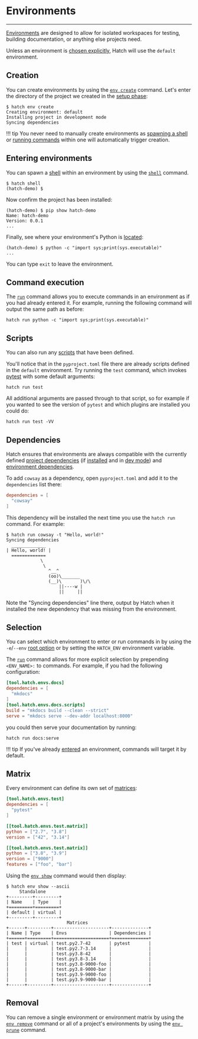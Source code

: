 # Environments

-----

[Environments](config/environment/overview.md) are designed to allow for isolated workspaces for testing, building documentation, or anything else projects need.

Unless an environment is [chosen explicitly](#selection), Hatch will use the `default` environment.

## Creation

You can create environments by using the [`env create`](cli/reference.md#hatch-env-create) command. Let's enter the directory of the project we created in the [setup phase](intro.md#new-project):

```console
$ hatch env create
Creating environment: default
Installing project in development mode
Syncing dependencies
```

!!! tip
    You never need to manually create environments as [spawning a shell](#entering-environments) or [running commands](#command-execution) within one will automatically trigger creation.

## Entering environments

You can spawn a [shell](config/hatch.md#shell) within an environment by using the [`shell`](cli/reference.md#hatch-shell) command.

```console
$ hatch shell
(hatch-demo) $
```

Now confirm the project has been installed:

```console
(hatch-demo) $ pip show hatch-demo
Name: hatch-demo
Version: 0.0.1
...
```

Finally, see where your environment's Python is [located](config/hatch.md#environments):

```console
(hatch-demo) $ python -c "import sys;print(sys.executable)"
...
```

You can type `exit` to leave the environment.

## Command execution

The [`run`](cli/reference.md#hatch-run) command allows you to execute commands in an environment as if you had already entered it. For example, running the following command will output the same path as before:

```
hatch run python -c "import sys;print(sys.executable)"
```

## Scripts

You can also run any [scripts](config/environment/overview.md#scripts) that have been defined.

You'll notice that in the `pyproject.toml` file there are already scripts defined in the `default` environment. Try running the `test` command, which invokes [pytest](https://github.com/pytest-dev/pytest) with some default arguments:

```
hatch run test
```

All additional arguments are passed through to that script, so for example if you wanted to see the version of `pytest` and which plugins are installed you could do:

```
hatch run test -VV
```

## Dependencies

Hatch ensures that environments are always compatible with the currently defined [project dependencies](config/metadata.md#dependencies) (if [installed](config/environment/overview.md#skip-install) and in [dev mode](config/environment/overview.md#dev-mode)) and [environment dependencies](config/environment/overview.md#dependencies).

To add `cowsay` as a dependency, open `pyproject.toml` and add it to the `dependencies` list there:

```toml
dependencies = [
  "cowsay"
]
```
This dependency will be installed the next time you use the `hatch run` command. For example:

```console
$ hatch run cowsay -t "Hello, world!"
Syncing dependencies
  _____________
| Hello, world! |
  =============
             \
              \
                ^__^
                (oo)\_______
                (__)\       )\/\
                    ||----w |
                    ||     ||
```
Note the "Syncing dependencies" line there, output by Hatch when it installed the new dependency that was missing from the environment.

## Selection

You can select which environment to enter or run commands in by using the `-e`/`--env` [root option](cli/reference.md#hatch) or by setting the `HATCH_ENV` environment variable.

The [`run`](cli/reference.md#hatch-run) command allows for more explicit selection by prepending `<ENV_NAME>:` to commands. For example, if you had the following configuration:

```toml config-example
[tool.hatch.envs.docs]
dependencies = [
  "mkdocs"
]
[tool.hatch.envs.docs.scripts]
build = "mkdocs build --clean --strict"
serve = "mkdocs serve --dev-addr localhost:8000"
```

you could then serve your documentation by running:

```
hatch run docs:serve
```

!!! tip
    If you've already [entered](#entering-environments) an environment, commands will target it by default.

## Matrix

Every environment can define its own set of [matrices](config/environment/advanced.md#matrix):

```toml config-example
[tool.hatch.envs.test]
dependencies = [
  "pytest"
]

[[tool.hatch.envs.test.matrix]]
python = ["2.7", "3.8"]
version = ["42", "3.14"]

[[tool.hatch.envs.test.matrix]]
python = ["3.8", "3.9"]
version = ["9000"]
features = ["foo", "bar"]
```

Using the [`env show`](cli/reference.md#hatch-env-show) command would then display:

```console
$ hatch env show --ascii
     Standalone
+---------+---------+
| Name    | Type    |
+=========+=========+
| default | virtual |
+---------+---------+
                       Matrices
+------+---------+---------------------+--------------+
| Name | Type    | Envs                | Dependencies |
+======+=========+=====================+==============+
| test | virtual | test.py2.7-42       | pytest       |
|      |         | test.py2.7-3.14     |              |
|      |         | test.py3.8-42       |              |
|      |         | test.py3.8-3.14     |              |
|      |         | test.py3.8-9000-foo |              |
|      |         | test.py3.8-9000-bar |              |
|      |         | test.py3.9-9000-foo |              |
|      |         | test.py3.9-9000-bar |              |
+------+---------+---------------------+--------------+
```

## Removal

You can remove a single environment or environment matrix by using the [`env remove`](cli/reference.md#hatch-env-remove) command or all of a project's environments by using the [`env prune`](cli/reference.md#hatch-env-prune) command.
